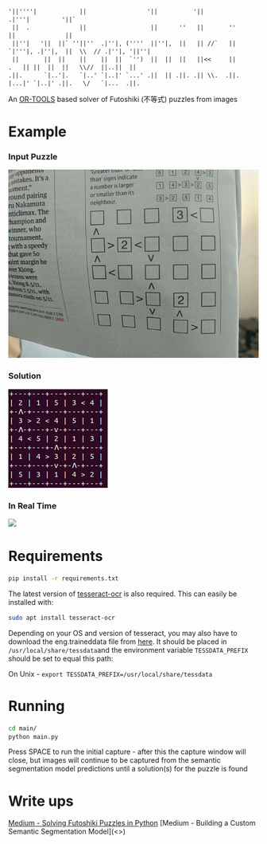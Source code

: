     '||''''|            ||                 '||          '||              .|'''|         '||`                      
     ||  .              ||                  ||      ''   ||       ''     ||              ||                       
     ||''|   '||  ||` ''||''  .|''|, (''''  ||''|,  ||   || //`   ||     `|'''|, .|''|,  ||  \\  // .|''|, '||''| 
     ||       ||  ||    ||    ||  ||  `'')  ||  ||  ||   ||<<     ||      .   || ||  ||  ||   \\//  ||..||  ||    
    .||.      `|..'|.   `|..' `|..|' `...' .||  || .||. .|| \\.  .||.     |...|' `|..|' .||.   \/   `|...  .||.   
                                                                                                              
                                                                                                       
An [OR-TOOLS](https://developers.google.com/optimization/) based solver of Futoshiki (不等式) puzzles from images

# Example

### Input Puzzle
![](./screens/input_puzzle.jpg)

### Solution
![](./screens/solution.png)

### In Real Time
![](./screens/output.gif)

# Requirements

```bash
pip install -r requirements.txt
```

The latest version of [tesseract-ocr](https://github.com/tesseract-ocr/tesseract) is also required. This can easily be installed with:

```bash
sudo apt install tesseract-ocr
```

Depending on your OS and version of tesseract, you may also have to download the eng.traineddata file from [here](https://github.com/tesseract-ocr/tessdata). It should be placed in `/usr/local/share/tessdata`and the environment variable `TESSDATA_PREFIX` should be set to equal this path:

On Unix - `export TESSDATA_PREFIX=/usr/local/share/tessdata`

# Running
```bash
cd main/
python main.py
```

Press SPACE to run the initial capture - after this the capture window will close, but images will continue to be captured from the semantic segmentation model predictions until a solution(s) for the puzzle is found

# Write ups

[Medium - Solving Futoshiki Puzzles in Python](https://medium.com/swlh/solving-futoshiki-puzzles-in-python-d2c3caea3dd2)
[Medium - Building a Custom Semantic Segmentation Model](<<add link here>>)